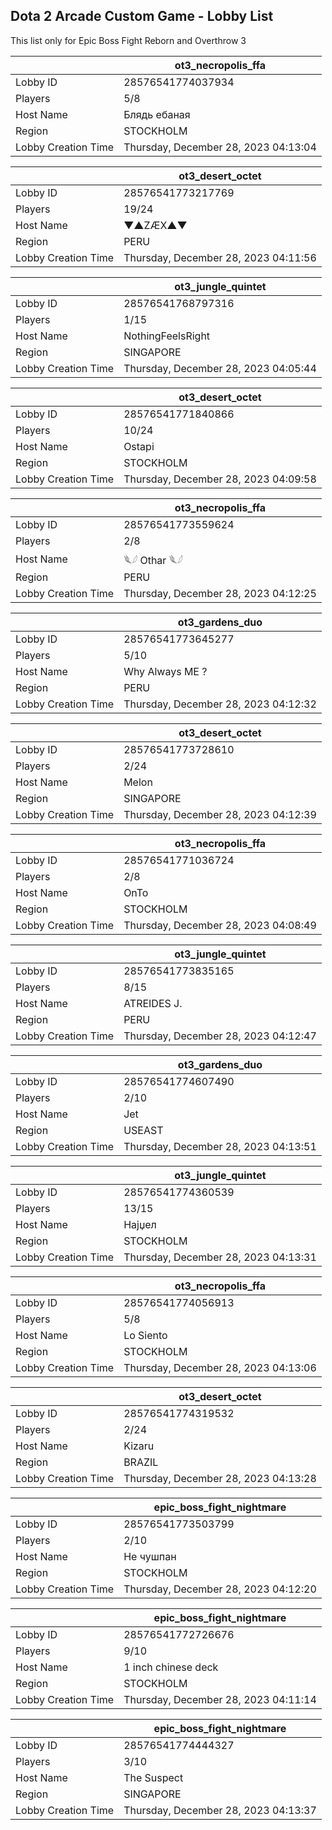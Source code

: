 ## Dota 2 Arcade Custom Game - Lobby List

This list only for Epic Boss Fight Reborn and Overthrow 3

|  | ot3_necropolis_ffa |
| ------ | ------ |
| Lobby ID | 28576541774037934 |
| Players | 5/8 |
| Host Name | Блядь ебаная |
| Region | STOCKHOLM |
| Lobby Creation Time | Thursday, December 28, 2023 04:13:04 |


|  | ot3_desert_octet |
| ------ | ------ |
| Lobby ID | 28576541773217769 |
| Players | 19/24 |
| Host Name | ▼▲ZÆX▲▼ |
| Region | PERU |
| Lobby Creation Time | Thursday, December 28, 2023 04:11:56 |


|  | ot3_jungle_quintet |
| ------ | ------ |
| Lobby ID | 28576541768797316 |
| Players | 1/15 |
| Host Name | NothingFeelsRight |
| Region | SINGAPORE |
| Lobby Creation Time | Thursday, December 28, 2023 04:05:44 |


|  | ot3_desert_octet |
| ------ | ------ |
| Lobby ID | 28576541771840866 |
| Players | 10/24 |
| Host Name | Ostapi |
| Region | STOCKHOLM |
| Lobby Creation Time | Thursday, December 28, 2023 04:09:58 |


|  | ot3_necropolis_ffa |
| ------ | ------ |
| Lobby ID | 28576541773559624 |
| Players | 2/8 |
| Host Name | 𓆰𓆪 Othar 𓆰𓆪 |
| Region | PERU |
| Lobby Creation Time | Thursday, December 28, 2023 04:12:25 |


|  | ot3_gardens_duo |
| ------ | ------ |
| Lobby ID | 28576541773645277 |
| Players | 5/10 |
| Host Name | Why Always ME ? |
| Region | PERU |
| Lobby Creation Time | Thursday, December 28, 2023 04:12:32 |


|  | ot3_desert_octet |
| ------ | ------ |
| Lobby ID | 28576541773728610 |
| Players | 2/24 |
| Host Name | Melon |
| Region | SINGAPORE |
| Lobby Creation Time | Thursday, December 28, 2023 04:12:39 |


|  | ot3_necropolis_ffa |
| ------ | ------ |
| Lobby ID | 28576541771036724 |
| Players | 2/8 |
| Host Name | OnTo |
| Region | STOCKHOLM |
| Lobby Creation Time | Thursday, December 28, 2023 04:08:49 |


|  | ot3_jungle_quintet |
| ------ | ------ |
| Lobby ID | 28576541773835165 |
| Players | 8/15 |
| Host Name | ATREIDES J. |
| Region | PERU |
| Lobby Creation Time | Thursday, December 28, 2023 04:12:47 |


|  | ot3_gardens_duo |
| ------ | ------ |
| Lobby ID | 28576541774607490 |
| Players | 2/10 |
| Host Name | Jet |
| Region | USEAST |
| Lobby Creation Time | Thursday, December 28, 2023 04:13:51 |


|  | ot3_jungle_quintet |
| ------ | ------ |
| Lobby ID | 28576541774360539 |
| Players | 13/15 |
| Host Name | Најџел |
| Region | STOCKHOLM |
| Lobby Creation Time | Thursday, December 28, 2023 04:13:31 |


|  | ot3_necropolis_ffa |
| ------ | ------ |
| Lobby ID | 28576541774056913 |
| Players | 5/8 |
| Host Name | Lo Siento |
| Region | STOCKHOLM |
| Lobby Creation Time | Thursday, December 28, 2023 04:13:06 |


|  | ot3_desert_octet |
| ------ | ------ |
| Lobby ID | 28576541774319532 |
| Players | 2/24 |
| Host Name | Kizaru |
| Region | BRAZIL |
| Lobby Creation Time | Thursday, December 28, 2023 04:13:28 |


|  | epic_boss_fight_nightmare |
| ------ | ------ |
| Lobby ID | 28576541773503799 |
| Players | 2/10 |
| Host Name | Не чушпан |
| Region | STOCKHOLM |
| Lobby Creation Time | Thursday, December 28, 2023 04:12:20 |


|  | epic_boss_fight_nightmare |
| ------ | ------ |
| Lobby ID | 28576541772726676 |
| Players | 9/10 |
| Host Name | 1 inch chinese deck |
| Region | STOCKHOLM |
| Lobby Creation Time | Thursday, December 28, 2023 04:11:14 |


|  | epic_boss_fight_nightmare |
| ------ | ------ |
| Lobby ID | 28576541774444327 |
| Players | 3/10 |
| Host Name | The Suspect |
| Region | SINGAPORE |
| Lobby Creation Time | Thursday, December 28, 2023 04:13:37 |


